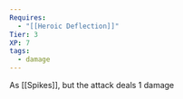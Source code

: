 ```yaml
---
Requires:
  - "[[Heroic Deflection]]"
Tier: 3
XP: 7
tags:
  - damage
---
```

As [[Spikes]], but the attack deals 1 damage